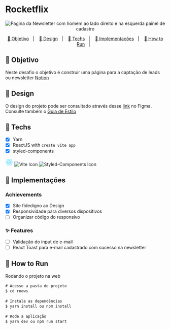 # Rocketflix

<div align="center">
    <img width='720px' src="https://camo.githubusercontent.com/ab73bf5bc9d17b26dea1a72162f2cd60a0ecd58e6301f75eea2501566ceca77f/68747470733a2f2f692e6962622e636f2f34674e4d4270422f696d6167652e706e67" alt="Pagina da Newsletter com homem ao lado direito e na esquerda painel de cadastro">
</div>

<p align="center">
  <a href="#-Objetivo"> 🎉 Objetivo</a>&nbsp;&nbsp;&nbsp;|&nbsp;&nbsp;&nbsp;
  <a href="#-Design"> 🎨 Design</a>&nbsp;&nbsp;&nbsp;|&nbsp;&nbsp;&nbsp;
  <a href="#-Techs"> 🔩 Techs</a>&nbsp;&nbsp;&nbsp;|&nbsp;&nbsp;&nbsp;
  <a href="#-Implementações"> 🧱 Implementações</a>&nbsp;&nbsp;&nbsp;|&nbsp;&nbsp;&nbsp;
  <a href="#-How-to-Run"> 👷 How to Run</a>&nbsp;&nbsp;&nbsp;|&nbsp;&nbsp;&nbsp;
</p>


## 🎉 Objetivo
Neste desafio o objetivo é construir uma página para a captação de leads ou newsletter [Notion](https://efficient-sloth-d85.notion.site/Desafio-RocketNews-2e2c5d56b41f4b13a7d8df6b5affc0ec)

## 🎨 Design
O design do projeto pode ser consultado através desse [link](https://www.figma.com/file/7ADTXs4fEbUCWijfsfgoca/DD-RocketNews-Copy?fuid=898242652746725678) no Figma. Consulte também o [Guia de Estilo](https://github.com/Pedrovinhas/rocket-studies/blob/master/rocket-challenges/rnews/styleguide.md)
## 🔩 Techs

- [X] Yarn
- [X] ReactJS with ``create vite app``
- [X] styled-components

<div>
<img width='24px' height='24px' src="https://raw.githubusercontent.com/devicons/devicon/master/icons/react/react-original.svg" alt="React Icon">
<img width='24px' height='24px' src="https://camo.githubusercontent.com/61e102d7c605ff91efedb9d7e47c1c4a07cef59d3e1da202fd74f4772122ca4e/68747470733a2f2f766974656a732e6465762f6c6f676f2e737667" alt="Vite Icon">
<img width='24px' height='24px' src="https://styled-components.com/logo.png" alt="Styled-Components Icon">
</div>

## 🧱 Implementações

### Achievements
- [X] Site fidedigno ao Design
- [X] Responsividade para diversos dispositivos
- [ ] Organizar código do responsivo

### ✨ Features
- [ ] Validação do input de e-mail
- [ ] React Toast para e-mail cadastrado com sucesso na newsletter

## 👷 How to Run

Rodando o projeto na web

```
# Acesse a pasta do projeto
$ cd rnews

# Instale as dependências
$ yarn install ou npm install

# Rode a aplicação
$ yarn dev ou npm run start
```